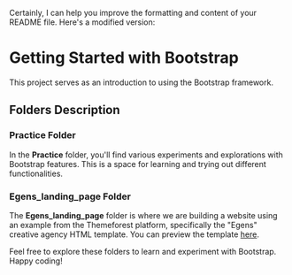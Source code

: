 Certainly, I can help you improve the formatting and content of your README file. Here's a modified version:

# Getting Started with Bootstrap

This project serves as an introduction to using the Bootstrap framework.

## Folders Description

### Practice Folder

In the **Practice** folder, you'll find various experiments and explorations with Bootstrap features. This is a space for learning and trying out different functionalities.

### Egens_landing_page Folder

The **Egens_landing_page** folder is where we are building a website using an example from the Themeforest platform, specifically the "Egens" creative agency HTML template. You can preview the template [here](https://preview.themeforest.net/item/egens-creative-agency-html-template/full_screen_preview/37538358?_ga=2.99933982.1834253773.1696418468-1237112574.1696418468).

Feel free to explore these folders to learn and experiment with Bootstrap. Happy coding!